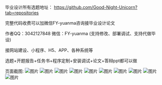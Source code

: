 毕业设计所有选题地址： https://github.com/Good-Night-Unicorn?tab=repositories

完整代码收费可以加微信FY-yuanma咨询接毕业设计论文

作者QQ：3042127848 微信：FY-yuanma (支持修改、部署调试、支持代做毕设)

接网站建设、小程序、H5、APP、各种系统等

选题+开题报告+任务书+程序定制+安装调试+论文+答辩ppt都可以做

页面截图: 
![图片](https://github.com/Good-Night-Unicorn/SSM_Fruit-mall-management-system/assets/84435241/8acaebf7-e64e-42a9-81b9-bd86d787a768)
![图片](https://github.com/Good-Night-Unicorn/SSM_Fruit-mall-management-system/assets/84435241/8bcb5d4c-e45d-438d-94de-ead8aaef9e22)
![图片](https://github.com/Good-Night-Unicorn/SSM_Fruit-mall-management-system/assets/84435241/9f2b7b32-b939-43f7-b178-b0d53f7bc413)
![图片](https://github.com/Good-Night-Unicorn/SSM_Fruit-mall-management-system/assets/84435241/ce57ad84-f924-4da2-9e21-9825005a8981)
![图片](https://github.com/Good-Night-Unicorn/SSM_Fruit-mall-management-system/assets/84435241/fd0e1ab8-7bd0-4569-8524-a4232bd655ab)
![图片](https://github.com/Good-Night-Unicorn/SSM_Fruit-mall-management-system/assets/84435241/986075e7-2aac-470f-9b14-ba7e1e6f47a9)
![图片](https://github.com/Good-Night-Unicorn/SSM_Fruit-mall-management-system/assets/84435241/5c647345-1e28-4a03-a336-842b39d029ec)
![图片](https://github.com/Good-Night-Unicorn/SSM_Fruit-mall-management-system/assets/84435241/188ded2b-e43b-4ebd-92d6-1605cf37d518)
![图片](https://github.com/Good-Night-Unicorn/SSM_Fruit-mall-management-system/assets/84435241/7b79c8d6-e265-453d-95ad-0de465724ed9)
![图片](https://github.com/Good-Night-Unicorn/SSM_Fruit-mall-management-system/assets/84435241/7b6b4ced-2302-4811-878b-34e78f14987e)
